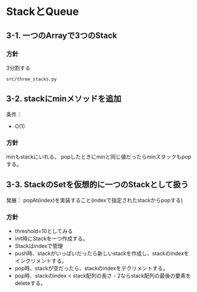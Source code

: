 # StackとQueue

## 3-1. 一つのArrayで3つのStack

### 方針

3分割する

`src/three_stacks.py`

## 3-2. stackにminメソッドを追加

条件：

* O(1)

### 方針

minもstackにいれる。
popしたときにminと同じ値だったらminスタックもpopする。


## 3-3. StackのSetを仮想的に一つのStackとして扱う

発展： popAt(index)を実装すること(indexで指定されたstackからpopする)

### 方針

* threshold=10としてみる
* init時にStackを一つ作成する。
* Stackはindexで管理
* push時、stackがいっぱいだったら新しいstackを作成し、stackのindexをインクリメントする。
* pop時、stackが空だったら、stackのindexをデクリメントする。
* pop時、stackのindex &lt; stack配列の長さ - 2ならstack配列の最後の要素をdeleteする。
